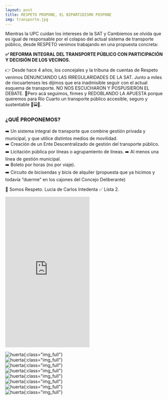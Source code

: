 ```yaml
---
layout: post
title: RESPETO PROPONE, EL BIPARTIDISMO POSPONE
img: transporte.jpg
---
```


Mientras la UPC cuidan los intereses de la SAT y Cambiemos se olvida que es igual de responsable por el colapso del actual sistema de transporte público, desde RESPETO venimos trabajando en una propuesta concreta:

__✅ REFORMA INTEGRAL DEL TRANSPORTE PÚBLICO CON PARTICIPACIÓN Y DECISIÓN DE LOS VECINOS.__

👉 Desde hace 4 años, los concejales y la tribuna de cuentas de Respeto venimos DENUNCIANDO LAS IRREGULARIDADES DE LA SAT. Junto a miles de riocuartenses les dijimos que era inadmisible seguir con el actual esquema de transporte. NO NOS ESCUCHARON Y POSPUSIERON EL DEBATE. 💜Pero acá seguimos, firmes y REDOBLANDO LA APUESTA porque queremos para Río Cuarto un transporte público accesible, seguro y sustentable 🚊🚍🚖.

### ¿QUÉ PROPONEMOS?

➡️ Un sistema integral de transporte que combine gestión privada y municipal, y que utilice distintos medios de movilidad.  
➡️ Creación de un Ente Descentralizado de gestión del transporte público.    
➡️ Licitación pública por líneas o agrupamiento de líneas. ➡️ Al menos una línea de gestión municipal.    
➡️ Boleto por horas (no por viaje).  
➡️ Circuito de bicisendas y bicis de alquiler (propuesta que ya hicimos y todavía “duerme” en los cajones del Concejo Deliberante)

💜 Somos Respeto. Lucia de Carlos Intedenta ✅ Lista 2.

<iframe src="https://www.facebook.com/plugins/video.php?href=https%3A%2F%2Fwww.facebook.com%2FRespetoRioCuarto%2Fvideos%2F286586759263371%2F&show_text=0&width=267" width="267" height="476" style="border:none;overflow:hidden" scrolling="no" frameborder="0" allowTransparency="true" allowFullScreen="true"></iframe>


![huerta]({{site.baseurl}}/img/transporte.jpg){:class="img_full"}  
![huerta]({{site.baseurl}}/img/transporte1.jpg){:class="img_full"}  
![huerta]({{site.baseurl}}/img/transporte2.jpg){:class="img_full"}  
![huerta]({{site.baseurl}}/img/transporte3.jpg){:class="img_full"}  
![huerta]({{site.baseurl}}/img/transporte4.jpg){:class="img_full"}  
![huerta]({{site.baseurl}}/img/transporte5.jpg){:class="img_full"}  
![huerta]({{site.baseurl}}/img/transporte6.jpg){:class="img_full"}  
![huerta]({{site.baseurl}}/img/transporte7.jpg){:class="img_full"}  
